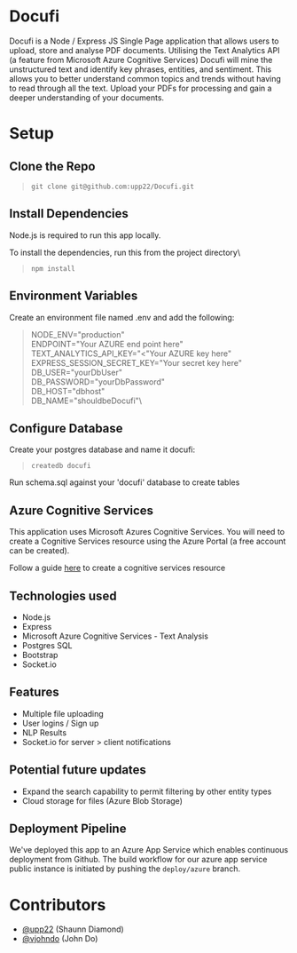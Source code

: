 # Docufi

Docufi is a Node / Express JS Single Page application that allows users to upload, store and analyse PDF documents. Utilising the Text Analytics API (a feature from Microsoft Azure Cognitive Services) Docufi will mine the unstructured text and identify key phrases, entities, and sentiment. This allows you to better understand common topics and trends without having to read through all the text. Upload your PDFs for processing and gain a deeper understanding of your documents.

# Setup

## Clone the Repo

>`git clone git@github.com:upp22/Docufi.git`

## Install Dependencies

Node.js is required to run this app locally. 

To install the dependencies, run this from the project directory\

>`npm install`

## Environment Variables

Create an environment file named .env and add the following:

>NODE_ENV="production"\
ENDPOINT="Your AZURE end point here"\
TEXT_ANALYTICS_API_KEY="<"Your AZURE key here"\
EXPRESS_SESSION_SECRET_KEY="Your secret key here"\
DB_USER="yourDbUser"\
DB_PASSWORD="yourDbPassword"\
DB_HOST="dbhost"\
DB_NAME="shouldbeDocufi"\

## Configure Database

Create your postgres database and name it docufi:
>`createdb docufi`

Run schema.sql against your 'docufi' database to create tables

## Azure Cognitive Services

This application uses Microsoft Azures Cognitive Services. You will need to create a Cognitive Services resource using the Azure Portal (a free account can be created). 

Follow a guide [here](https://docs.microsoft.com/en-us/azure/cognitive-services/cognitive-services-apis-create-account?tabs=multiservice%2Cwindows) to create a cognitive services resource

## Technologies used
- Node.js
- Express
- Microsoft Azure Cognitive Services - Text Analysis
- Postgres SQL
- Bootstrap
- Socket.io

## Features
- Multiple file uploading
- User logins / Sign up
- NLP Results
- Socket.io for server > client notifications

## Potential future updates
- Expand the search capability to permit filtering by other entity types
- Cloud storage for files (Azure Blob Storage)

## Deployment Pipeline

We've deployed this app to an Azure App Service which enables continuous deployment from Github. The build workflow for our azure app service public instance is initiated by pushing the `deploy/azure` branch. 

# Contributors
- [@upp22](https://github.com/upp22) (Shaunn Diamond)
- [@vjohndo](https://github.com/vjohndo) (John Do)
